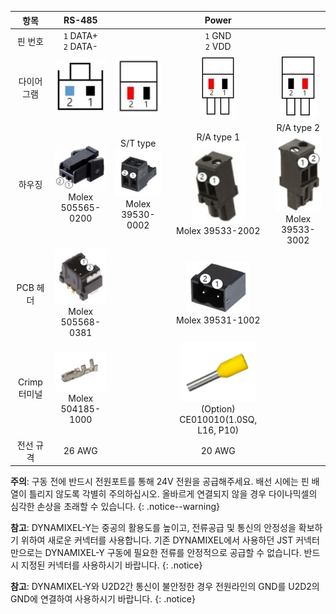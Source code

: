 
|     항목     |                            RS-485                   |         |                                           Power                                            | |
|:------------:|:-----------------------------------------------------:|:-------:|:------------------------------------------------------------------------------------------:|:--:|
|   핀 번호    |                   `1` DATA+<br />`2` DATA-              |    |                                    `1` GND<br /> `2` VDD                                     | 
|  다이어그램  | ![](/assets/images/dxl/y/molex_505565-0200_diagram.jpg) | ![](/assets/images/dxl/y/molex_39500-0002_diagram.jpg) | ![](/assets/images/dxl/y/molex_39503-2002_diagram.jpg) | ![](/assets/images/dxl/y/molex_39503-3002_diagram.jpg)  | 
|    하우징    | ![](/assets/images/dxl/y/molex_505565-0200.jpg)<br />Molex 505565-0200 |  S/T type<br />![](/assets/images/dxl/y/molex_39530-0002.jpg)<br />Molex 39530-0002       |  R/A type 1<br />![](/assets/images/dxl/y/molex_39533-2002.jpg)<br />Molex 39533-2002 | R/A type 2<br />![](/assets/images/dxl/y/molex_39533-3002.jpg)<br />Molex 39533-3002  | 
|   PCB 헤더   | ![](/assets/images/dxl/y/molex_505568-0381.jpg)<br />Molex 505568-0381 |       |  ![](/assets/images/dxl/y/molex_39531-1002.jpg)<br />Molex 39531-1002 |                                     |
| Crimp 터미널 | ![](/assets/images/dxl/y/molex_504185-1000.png)<br />Molex 504185-1000    |      |  ![](/assets/images/dxl/y/option_ce010010.png)<br />(Option) CE010010(1.0SQ, L16, P10) |                                     |    
|  전선 규격    |                            26 AWG                           |                       |                    20 AWG                                   |                                      |

**주의**: 구동 전에 반드시 전원포트를 통해 24V 전원을 공급해주세요. 배선 시에는 핀 배열이 틀리지 않도록 각별히 주의하십시오. 올바르게 연결되지 않을 경우 다이나믹셀의 심각한 손상을 초래할 수 있습니다.
{: .notice--warning}

**참고**: DYNAMIXEL-Y는 중공의 활용도를 높이고, 전류공급 및 통신의 안정성을 확보하기 위하여 새로운 커넥터를 사용합니다. 기존 DYNAMIXEL에서 사용하던 JST 커넥터만으로는 DYNAMIXEL-Y 구동에 필요한 전류를 안정적으로 공급할 수 없습니다. 반드시 지정된 커넥터를 사용하시기 바랍니다.
{: .notice}

**참고**: DYNAMIXEL-Y와 U2D2간 통신이 불안정한 경우 전원라인의 GND를 U2D2의 GND에 연결하여 사용하시기 바랍니다.
{: .notice}